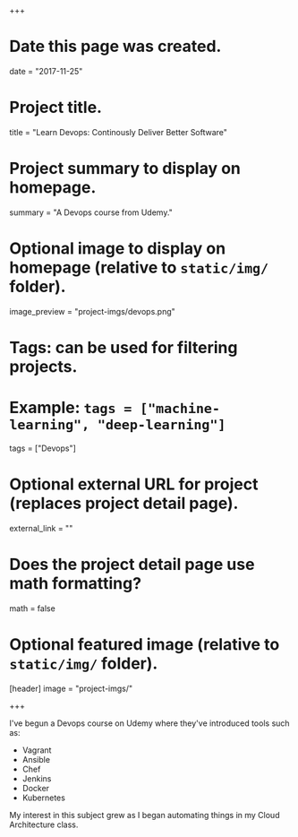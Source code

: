 +++
# Date this page was created.
date = "2017-11-25"

# Project title.
title = "Learn Devops: Continously Deliver Better Software"

# Project summary to display on homepage.
summary = "A Devops course from Udemy."

# Optional image to display on homepage (relative to `static/img/` folder).
image_preview = "project-imgs/devops.png"

# Tags: can be used for filtering projects.
# Example: `tags = ["machine-learning", "deep-learning"]`
tags = ["Devops"]

# Optional external URL for project (replaces project detail page).
external_link = ""

# Does the project detail page use math formatting?
math = false

# Optional featured image (relative to `static/img/` folder).
[header]
image = "project-imgs/"

+++

I've begun a Devops course on Udemy where they've introduced tools such as:
- Vagrant   
- Ansible   
- Chef   
- Jenkins   
- Docker   
- Kubernetes

My interest in this subject grew as I began automating things in my Cloud Architecture class.
